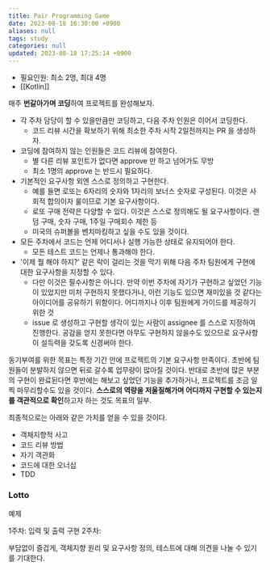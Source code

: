 ```yaml
---
title: Pair Programming Game
date: 2023-08-18 16:30:00 +0900
aliases: null
tags: study
categories: null
updated: 2023-08-18 17:25:14 +0900
---
```


- 필요인원: 최소 2명, 최대 4명
- [[Kotlin]]

매주 **번갈아가며 코딩**하여 프로젝트를 완성해보자. 

- 각 주차 담당이 할 수 있을만큼만 코딩하고, 다음 주차 인원은 이어서 코딩한다.
    - 코드 리뷰 시간을 확보하기 위해 최소한 주차 시작 2일전까지는 PR 을 생성하자.
- 코딩에 참여하지 않는 인원들은 코드 리뷰에 참여한다.
    - 별 다른 리뷰 포인트가 없다면 approve 만 하고 넘어가도 무방
    - 최소 1명의 approve 는 반드시 필요하다.
- 기본적인 요구사항 외엔 스스로 정의하고 구현한다.
    - 예를 들면 로또는 6자리의 숫자와 1자리의 보너스 숫자로 구성된다. 이것은 사회적 합의이자 룰이므로 기본 요구사항이다.
    - 로또 구매 전략은 다양할 수 있다. 이것은 스스로 정의해도 될 요구사항이다. 랜덤 구매, 숫자 구매, 1주일 구매회수 제한 등
    - 미국의 슈퍼볼을 벤치마킹하고 싶을 수도 있을 것이다.
- 모든 주차에서 코드는 언제 어디서나 실행 가능한 상태로 유지되어야 한다.
    - 모든 테스트 코드는 언제나 통과해야 한다.
- '이제 뭘 해야 하지?' 같은 락이 걸리는 것을 막기 위해 다음 주차 팀원에게 구현에 대한 요구사항을 지정할 수 있다.
    - 다만 이것은 필수사항은 아니다. 만약 이번 주차에 자기가 구현하고 싶었던 기능이 있었지만 미처 구현하지 못했다거나, 이런 기능도 있으면 재미있을 것 같다는 아이디어를 공유하기 위함이다. 어디까지나 이후 팀원에게 가이드를 제공하기 위한 것
    - issue 로 생성하고 구현할 생각이 있는 사람이 assignee 를 스스로 지정하여 진행한다. 공감을 얻지 못한다면 아무도 구현하지 않을수도 있으므로 요구사항이 설득력을 갖도록 신경써야 한다.

동기부여를 위한 목표는 특정 기간 안에 프로젝트의 기본 요구사항 만족이다. 초반에 팀원들이 분발하지 않으면 뒤로 갈수록 업무량이 많아질 것이다. 반대로 초반에 많은 부분의 구현이 완료된다면 후반에는 해보고 싶었던 기능을 추가하거나, 프로젝트를 조금 일찍 마무리할수도 있을 것이다. **스스로의 역량을 저울질해가며 어디까지 구현할 수 있는지를 객관적으로 확인**하고자 하는 것도 목표의 일부.

최종적으로는 아래와 같은 가치를 얻을 수 있을 것이다.

- 객체지향적 사고
- 코드 리뷰 방법
- 자기 객관화
- 코드에 대한 오너십
- TDD

### Lotto

예제

1주차: 입력 및 출력 구현
2주차: 

부담없이 즐겁게, 객체지향 원리 및 요구사항 정의, 테스트에 대해 의견을 나눌 수 있기를 기대한다.
